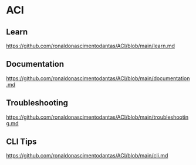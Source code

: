 # ACI

## Learn
https://github.com/ronaldonascimentodantas/ACI/blob/main/learn.md

## Documentation
https://github.com/ronaldonascimentodantas/ACI/blob/main/documentation.md

## Troubleshooting
https://github.com/ronaldonascimentodantas/ACI/blob/main/troubleshooting.md

## CLI Tips
https://github.com/ronaldonascimentodantas/ACI/blob/main/cli.md
